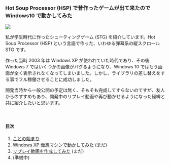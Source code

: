 ### Hot Soup Processor (HSP) で昔作ったゲームが出て来たので Windows10 で動かしてみた

![](https://github.com/stest10/stest/blob/main/ss/0.png?raw=true)

私が学生時代に作ったシューティングゲーム (STG) を紹介しています。Hot Soup Processor (HSP) という言語で作った、いわゆる弾幕系の縦スクロール STG です。

作った当時 2003 年は Windows XP が使われていた時代であり、その後 Windows 7 ではいくつかの画像がバグるようになり、Windows 10 ではもう画面が全く表示されなくなってしまいました。しかし、ライブラリの差し替えをする事でフル稼働させることに成功しました。

開発当時から一般公開の予定は無く、そもそも完成してすらないのですが、友人からのすすめもあり、開発中のリプレイ動画や再び動かせるようになった経緯と共に紹介したいと思います。

　


#### 目次

 1. [ことの始まり](https://github.com/stest10/stest/blob/main/articles/stest1.md)
 2. [Windows XP 仮想マシンで動かしてみた](https://github.com/stest10/stest/blob/main/body/stest2.md) (まだ)
 3. [リプレイ動画を作成してみた](https://github.com/stest10/stest/blob/main/body/stest3.md) (まだ)
 4. (準備中)
